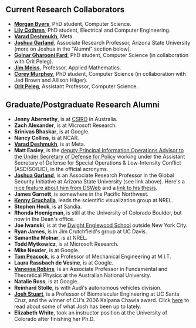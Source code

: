 <div id='people'>
<h2> Current Research Collaborators</h2>
</div>

- [**Morgan Byers**](https://mbyers31.github.io), PhD student, Computer Science.
- [**Lily Cothren**](https://lilycothren.netlify.app), PhD student, Electrical and Computer Engineering.
- [**Varad Deshmukh**](http://vrd1243.github.io), Meta.
- [**Joshua Garland**](https://news.asu.edu/20220207-university-news-researcher-joins-asu-battle-disinformation), Associate Research Professor, Arizona State University (more on Joshua in the "Alumni" section below).
- [**Golnar Gharooni Fard**](http://ggfard.com), PhD student, Computer Science (in collaboration with Orit Peleg).
- [**Jim Meiss**](http://amath.colorado.edu/faculty/jdm/), Professor, Applied Mathematics.
- [**Corey Murphey**](https://clmurphey.github.io/), PhD student, Computer Science (in collaboration with Jed Brown and Allison Hilger).
- [**Orit Peleg**](https://www.colorado.edu/biofrontiers/orit-peleg), Assistant Professor, Computer Science.

<h2> Graduate/Postgraduate Research Alumni </h2>

- **Jenny Abernethy**, is at [CSIRO](http://www.csiro.au/) in Australia.
- **Zach Alexander**, is at Microsoft Research.
- **Srinivas Bhaskar**, is at Google.
- **Nancy Collins**, is at NCAR.
- [**Varad Deshmukh**](http://vrd1243.github.io), is at Meta.
- **Matt Easley**, is the [deputy Principal Information Operations Advisor to the Under Secretary of Defense for Policy](https://www.defense.gov/About/Biographies/Biography/Article/2950348/major-general-matthew-p-easley/) working under the Assistant Secretary of Defense for Special Operations & Low-Intensity Conflict (ASD(SO/LIC), in the official acronyms.
- [**Joshua Garland**](https://news.asu.edu/20220207-university-news-researcher-joins-asu-battle-disinformation), is an Associate Research Professor in the Global Security Initiative at Arizona State University (see link above). Here's a [nice feature about him from DSWeb](https://dsweb.siam.org/Students/StudentFeature/TabId/798/ArtMID/1990/ArticleID/1693/Student-Feature-Joshua-Garland.aspx) and a [link to his thesis](https://arxiv.org/abs/1805.07360).
- **James Garnett**, is somewhere in the Pacific Northwest.
- [**Kenny Gruchalla**](http://kenny.gruchalla.org), leads the scientific visualization group at NREL.
- **Stephen Heck**, is at Sandia.
- **Rhonda Hoenigman**, is still at the University of Colorado Boulder, but now in the Dean's office.
- **Joe Iwanski**, is at the [Dwight Englewood School](http://www.d-e.org) outside New York City.
- **Ryan James**, is in Jim Crutchfield's group at UC Davis.
- **Samantha Molnar**, is at NREL.
- **Todd Mytkowicz**, is at Microsoft Research.
- **Mike Neuder**, is at Google.
- [**Tom Peacock**](http://web.mit.edu/peacocklab/), is a Professor of Mechanical Engineering at M.I.T.
- **Laura Rassbach de Vesine**, is at Google.
- [**Vanessa Robins**](http://people.physics.anu.edu.au/~vbr110/index.php), is an Associate Professor in Fundamental and Theoretical Physics at the Australian National University.
- **Natalie Ross**, is at Google.
- **Reinhard Stolle**, is with Audi's autonomous vehicles division.
- [**Josh Stuart**](https://sysbiowiki.soe.ucsc.edu), is a Professor of Biomolecular Engineering at UC Santa Cruz, and the winner of CU's 2006 Kalpana Chawla award. Click [here](http://news.ucsc.edu/2011/06/ovarian-cancer-analysis.html) to read about some of what Josh has been up to lately.
- **Elizabeth White**, took an instructor position at the University of Colorado after finishing her Ph.D.

